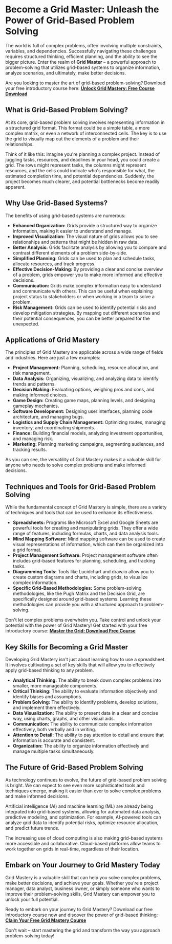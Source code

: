 # Become a Grid Master: Unleash the Power of Grid-Based Problem Solving

The world is full of complex problems, often involving multiple constraints, variables, and dependencies. Successfully navigating these challenges requires structured thinking, efficient planning, and the ability to see the bigger picture. Enter the realm of **Grid Master** – a powerful approach to problem-solving that utilizes grid-based systems to organize information, analyze scenarios, and ultimately, make better decisions.

Are you looking to master the art of grid-based problem-solving? Download your free introductory course here: [**Unlock Grid Mastery: Free Course Download**](https://udemywork.com/grid-master)

## What is Grid-Based Problem Solving?

At its core, grid-based problem solving involves representing information in a structured grid format. This format could be a simple table, a more complex matrix, or even a network of interconnected cells. The key is to use the grid to visually map out the elements of a problem and their relationships.

Think of it like this: Imagine you're planning a complex project. Instead of juggling tasks, resources, and deadlines in your head, you could create a grid. The rows might represent tasks, the columns might represent resources, and the cells could indicate who's responsible for what, the estimated completion time, and potential dependencies. Suddenly, the project becomes much clearer, and potential bottlenecks become readily apparent.

## Why Use Grid-Based Systems?

The benefits of using grid-based systems are numerous:

*   **Enhanced Organization:** Grids provide a structured way to organize information, making it easier to understand and manage.
*   **Improved Visualization:** The visual nature of grids allows you to see relationships and patterns that might be hidden in raw data.
*   **Better Analysis:** Grids facilitate analysis by allowing you to compare and contrast different elements of a problem side-by-side.
*   **Simplified Planning:** Grids can be used to plan and schedule tasks, allocate resources, and track progress.
*   **Effective Decision-Making:** By providing a clear and concise overview of a problem, grids empower you to make more informed and effective decisions.
*   **Communication:** Grids make complex information easy to understand and communicate with others. This can be useful when explaining project status to stakeholders or when working in a team to solve a problem.
*   **Risk Management:** Grids can be used to identify potential risks and develop mitigation strategies. By mapping out different scenarios and their potential consequences, you can be better prepared for the unexpected.

## Applications of Grid Mastery

The principles of Grid Mastery are applicable across a wide range of fields and industries. Here are just a few examples:

*   **Project Management:** Planning, scheduling, resource allocation, and risk management.
*   **Data Analysis:** Organizing, visualizing, and analyzing data to identify trends and patterns.
*   **Decision Making:** Evaluating options, weighing pros and cons, and making informed choices.
*   **Game Design:** Creating game maps, planning levels, and designing gameplay mechanics.
*   **Software Development:** Designing user interfaces, planning code architecture, and managing bugs.
*   **Logistics and Supply Chain Management:** Optimizing routes, managing inventory, and coordinating shipments.
*   **Finance:** Building financial models, analyzing investment opportunities, and managing risk.
*   **Marketing:** Planning marketing campaigns, segmenting audiences, and tracking results.

As you can see, the versatility of Grid Mastery makes it a valuable skill for anyone who needs to solve complex problems and make informed decisions.

## Techniques and Tools for Grid-Based Problem Solving

While the fundamental concept of Grid Mastery is simple, there are a variety of techniques and tools that can be used to enhance its effectiveness.

*   **Spreadsheets:** Programs like Microsoft Excel and Google Sheets are powerful tools for creating and manipulating grids. They offer a wide range of features, including formulas, charts, and data analysis tools.
*   **Mind Mapping Software:** Mind mapping software can be used to create visual representations of information, which can then be organized into a grid format.
*   **Project Management Software:** Project management software often includes grid-based features for planning, scheduling, and tracking tasks.
*   **Diagramming Tools:** Tools like Lucidchart and draw.io allow you to create custom diagrams and charts, including grids, to visualize complex information.
*   **Specific Grid-Based Methodologies:** Some problem-solving methodologies, like the Pugh Matrix and the Decision Grid, are specifically designed around grid-based systems. Learning these methodologies can provide you with a structured approach to problem-solving.

Don't let complex problems overwhelm you. Take control and unlock your potential with the power of Grid Mastery! Get started with your free introductory course: [**Master the Grid: Download Free Course**](https://udemywork.com/grid-master)

## Key Skills for Becoming a Grid Master

Developing Grid Mastery isn't just about learning how to use a spreadsheet. It involves cultivating a set of key skills that will allow you to effectively apply grid-based thinking to any problem.

*   **Analytical Thinking:** The ability to break down complex problems into smaller, more manageable components.
*   **Critical Thinking:** The ability to evaluate information objectively and identify biases and assumptions.
*   **Problem Solving:** The ability to identify problems, develop solutions, and implement them effectively.
*   **Data Visualization:** The ability to present data in a clear and concise way, using charts, graphs, and other visual aids.
*   **Communication:** The ability to communicate complex information effectively, both verbally and in writing.
*   **Attention to Detail:** The ability to pay attention to detail and ensure that information is accurate and consistent.
*   **Organization:** The ability to organize information effectively and manage multiple tasks simultaneously.

## The Future of Grid-Based Problem Solving

As technology continues to evolve, the future of grid-based problem solving is bright. We can expect to see even more sophisticated tools and techniques emerge, making it easier than ever to solve complex problems and make informed decisions.

Artificial intelligence (AI) and machine learning (ML) are already being integrated into grid-based systems, allowing for automated data analysis, predictive modeling, and optimization. For example, AI-powered tools can analyze grid data to identify potential risks, optimize resource allocation, and predict future trends.

The increasing use of cloud computing is also making grid-based systems more accessible and collaborative. Cloud-based platforms allow teams to work together on grids in real-time, regardless of their location.

## Embark on Your Journey to Grid Mastery Today

Grid Mastery is a valuable skill that can help you solve complex problems, make better decisions, and achieve your goals. Whether you're a project manager, data analyst, business owner, or simply someone who wants to improve their problem-solving skills, Grid Mastery can empower you to unlock your full potential.

Ready to embark on your journey to Grid Mastery? Download our free introductory course now and discover the power of grid-based thinking: [**Claim Your Free Grid Mastery Course**](https://udemywork.com/grid-master)

Don't wait – start mastering the grid and transform the way you approach problem-solving today!
